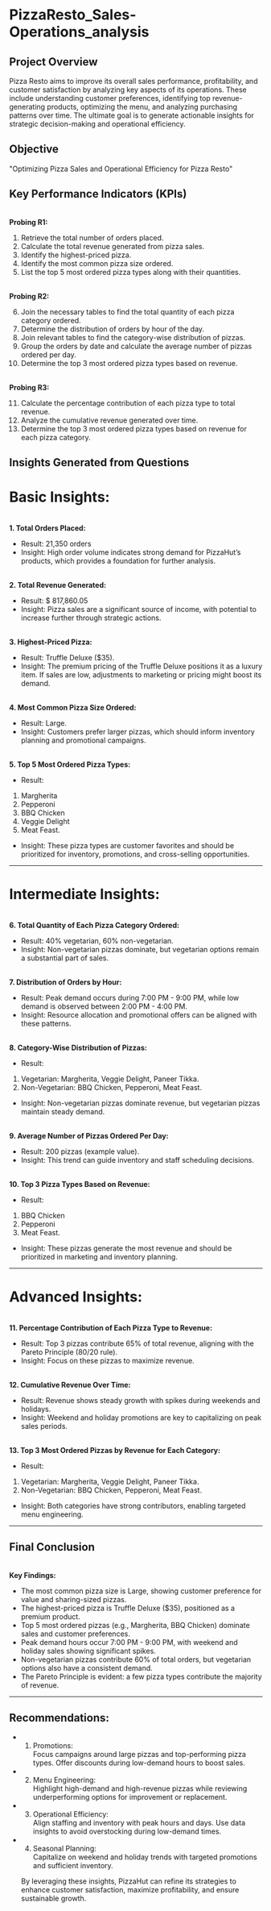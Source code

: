 # PizzaResto_Sales-Operations_analysis

## **Project Overview**

Pizza Resto aims to improve its overall sales performance, profitability, and customer satisfaction by analyzing key aspects of its operations. These include understanding customer preferences, identifying top revenue-generating products, optimizing the menu, and analyzing purchasing patterns over time. The ultimate goal is to generate actionable insights for strategic decision-making and operational efficiency.
## **Objective**
"Optimizing Pizza Sales and Operational Efficiency for Pizza Resto"

## **Key Performance Indicators (KPIs)**
<br><b>Probing R1:</b></br>
1.	Retrieve the total number of orders placed.
2.	Calculate the total revenue generated from pizza sales.
3.	Identify the highest-priced pizza.
4.	Identify the most common pizza size ordered.
5.	List the top 5 most ordered pizza types along with their quantities. 

<br><b>Probing R2:</b></br>
 
6.	Join the necessary tables to find the total quantity of each pizza category ordered.
7.	Determine the distribution of orders by hour of the day.
8.	Join relevant tables to find the category-wise distribution of pizzas.
9.	Group the orders by date and calculate the average number of pizzas ordered per day.
10.	Determine the top 3 most ordered pizza types based on revenue.

<br><b>Probing R3:</b></br>

11.	Calculate the percentage contribution of each pizza type to total revenue.
12.	Analyze the cumulative revenue generated over time.
13.	Determine the top 3 most ordered pizza types based on revenue for each pizza category.

## **Insights Generated from Questions**
# Basic Insights:
<br><b>1.	Total Orders Placed:</b></br>
*	Result: 21,350 orders 
*	Insight: High order volume indicates strong demand for PizzaHut’s products, which provides a foundation for further analysis.

<br><b>2.	Total Revenue Generated:</b></br>
*	Result: $ 817,860.05
*	Insight: Pizza sales are a significant source of income, with potential to increase further through strategic actions.

<br><b>3.	Highest-Priced Pizza:</b></br>
*	Result: Truffle Deluxe ($35).
*	Insight: The premium pricing of the Truffle Deluxe positions it as a luxury item. If sales are low, adjustments to marketing or pricing might boost its demand.

<br><b>4.	Most Common Pizza Size Ordered:</b></br>
*	Result: Large.
*	Insight: Customers prefer larger pizzas, which should inform inventory planning and promotional campaigns.

<br><b>5.	Top 5 Most Ordered Pizza Types:</b></br>
*	Result:
1.	Margherita
2.	Pepperoni
3.	BBQ Chicken
4.	Veggie Delight
5.	Meat Feast.
*	Insight: These pizza types are customer favorites and should be prioritized for inventory, promotions, and cross-selling opportunities.
________________________________________
# Intermediate Insights:
<br><b>6.	Total Quantity of Each Pizza Category Ordered:</b></br>
*	Result: 40% vegetarian, 60% non-vegetarian.
*	Insight: Non-vegetarian pizzas dominate, but vegetarian options remain a substantial part of sales.

<br><b>7.	Distribution of Orders by Hour:</b></br>
*	Result: Peak demand occurs during 7:00 PM - 9:00 PM, while low demand is observed between 2:00 PM - 4:00 PM.
*	Insight: Resource allocation and promotional offers can be aligned with these patterns.

<br><b>8.	Category-Wise Distribution of Pizzas:</b></br>
*	Result:
1.	Vegetarian: Margherita, Veggie Delight, Paneer Tikka.
2. Non-Vegetarian: BBQ Chicken, Pepperoni, Meat Feast.
*	Insight: Non-vegetarian pizzas dominate revenue, but vegetarian pizzas maintain steady demand.

<br><b>9.	Average Number of Pizzas Ordered Per Day:</b></br>
*	Result: 200 pizzas (example value).
*	Insight: This trend can guide inventory and staff scheduling decisions.

<br><b>10.	Top 3 Pizza Types Based on Revenue:</b></br>
*	Result:
1.	BBQ Chicken
2.	Pepperoni
3.	Meat Feast.
*	Insight: These pizzas generate the most revenue and should be prioritized in marketing and inventory planning.
________________________________________
# Advanced Insights:
<br><b>11.	Percentage Contribution of Each Pizza Type to Revenue:</b></br>
*	Result: Top 3 pizzas contribute 65% of total revenue, aligning with the Pareto Principle (80/20 rule).
*	Insight: Focus on these pizzas to maximize revenue.

<br><b> 12.	Cumulative Revenue Over Time:</b></br>
*	Result: Revenue shows steady growth with spikes during weekends and holidays.
*	Insight: Weekend and holiday promotions are key to capitalizing on peak sales periods.

<br><b> 13.	Top 3 Most Ordered Pizzas by Revenue for Each Category:</b></br>
*	Result: 
1. Vegetarian: Margherita, Veggie Delight, Paneer Tikka.
2. Non-Vegetarian: BBQ Chicken, Pepperoni, Meat Feast.
* Insight: Both categories have strong contributors, enabling targeted menu engineering.
________________________________________


## **Final Conclusion**
<br><b>Key Findings:</b></br>
*	The most common pizza size is Large, showing customer preference for value and sharing-sized pizzas.
*	The highest-priced pizza is Truffle Deluxe ($35), positioned as a premium product.
*	Top 5 most ordered pizzas (e.g., Margherita, BBQ Chicken) dominate sales and customer preferences.
*	Peak demand hours occur 7:00 PM - 9:00 PM, with weekend and holiday sales showing significant spikes.
*	Non-vegetarian pizzas contribute 60% of total orders, but vegetarian options also have a consistent demand.
*	The Pareto Principle is evident: a few pizza types contribute the majority of revenue.
________________________________________
## **Recommendations:**
* 1.	Promotions:  
    Focus campaigns around large pizzas and top-performing pizza types. Offer discounts during low-demand hours to boost sales.
* 2.	Menu Engineering:  
    Highlight high-demand and high-revenue pizzas while reviewing underperforming options for improvement or replacement.
* 3.	Operational Efficiency:  
    Align staffing and inventory with peak hours and days. Use data insights to avoid overstocking during low-demand times.
* 4.	Seasonal Planning:   
    Capitalize on weekend and holiday trends with targeted promotions and sufficient inventory.  

  By leveraging these insights, PizzaHut can refine its strategies to enhance customer satisfaction, maximize profitability, and ensure sustainable growth.


